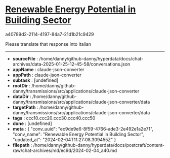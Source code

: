 # [Renewable Energy Potential in Building Sector](https://claude.ai/chat/ec9de9e6-8f59-4766-ade3-2e492e1a2e71)

a40789d2-2114-4197-84a7-21d1b21c9429

Please translate that response into italian

---

* **sourceFile** : /home/danny/github-danny/hyperdata/docs/chat-archives/data-2025-01-25-12-45-58/conversations.json
* **appName** : claude-json-converter
* **appPath** : claude-json-converter
* **subtask** : [undefined]
* **rootDir** : /home/danny/github-danny/transmissions/src/applications/claude-json-converter
* **dataDir** : /home/danny/github-danny/transmissions/src/applications/claude-json-converter/data
* **targetPath** : /home/danny/github-danny/transmissions/src/applications/claude-json-converter/data
* **tags** : ccc10.ccc20.ccc30.ccc40.ccc50
* **done** : [undefined]
* **meta** : {
  "conv_uuid": "ec9de9e6-8f59-4766-ade3-2e492e1a2e71",
  "conv_name": "Renewable Energy Potential in Building Sector",
  "updated_at": "2024-02-04T11:27:08.309455Z"
}
* **filepath** : /home/danny/github-danny/hyperdata/docs/postcraft/content-raw/chat-archives/md/ec9d/2024-02-04_a40.md